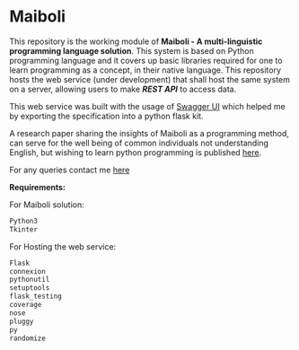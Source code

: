 # Maiboli

This repository is the working module of **Maiboli - A multi-linguistic programming language solution**. 
This system is based on Python programming language and it covers up basic libraries required for one to learn programming as a concept, in their native language. This repository hosts the web service (under development) that shall host the same system on a server, allowing users to make ***REST API*** to access data.

This web service was built with the usage of [Swagger UI](https://editor.swagger.io/) which helped me by exporting the specification into a python flask kit.

A research paper sharing the insights of Maiboli as a programming method, can serve for the well being of common individuals not understanding English, but wishing to learn python programming is published [here](https://ieeexplore.ieee.org/document/8973043).

For any queries contact me [here](mailto:nimish.mailbox@gmail.com)

**Requirements:**

For Maiboli solution:
```bash
Python3
Tkinter
```
For Hosting the web service:
```bash
Flask
connexion
pythonutil
setuptools
flask_testing
coverage
nose
pluggy
py
randomize
```
